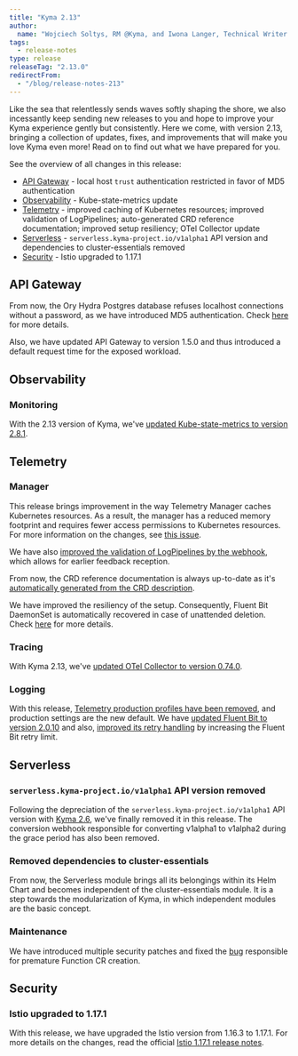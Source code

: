 ```yaml
---
title: "Kyma 2.13"
author:
  name: "Wojciech Soltys, RM @Kyma, and Iwona Langer, Technical Writer @Kyma"
tags:
  - release-notes 
type: release 
releaseTag: "2.13.0"
redirectFrom:
  - "/blog/release-notes-213"
---
```


Like the sea that relentlessly sends waves softly shaping the shore, we also incessantly keep sending new releases to you and hope to improve your Kyma experience gently but consistently. Here we come, with version 2.13, bringing a collection of updates, fixes, and improvements that will make you love Kyma even more! Read on to find out what we have prepared for you.

<!-- overview -->

See the overview of all changes in this release:

- [API Gateway](#api-gateway) - local host `trust` authentication restricted in favor of MD5 authentication
- [Observability](#observability) -  Kube-state-metrics update
- [Telemetry](#telemetry) - improved caching of Kubernetes resources; improved validation of LogPipelines; auto-generated CRD reference documentation; improved setup resiliency; OTel Collector update
- [Serverless](#serverless) - `serverless.kyma-project.io/v1alpha1` API version and dependencies to cluster-essentials removed
- [Security](#security) - Istio upgraded to 1.17.1


## API Gateway
From now, the Ory Hydra Postgres database refuses localhost connections without a password, as we have introduced MD5 authentication. Check [here](https://github.com/kyma-project/kyma/pull/17138) for more details.

Also, we have updated API Gateway to version 1.5.0 and thus introduced a default request time for the exposed workload.

## Observability
### Monitoring

  With the 2.13 version of Kyma, we've [updated Kube-state-metrics to version 2.8.1](https://github.com/kyma-project/kyma/pull/17058).

## Telemetry
### Manager
This release brings improvement in the way Telemetry Manager caches Kubernetes resources. As a result, the manager has a reduced memory footprint and requires fewer access permissions to Kubernetes resources. For more information on the changes, see [this issue](https://github.com/kyma-project/kyma/issues/17001). 

We have also [improved the validation of LogPipelines by the webhook](https://github.com/kyma-project/kyma/issues/15480), which allows for earlier feedback reception. 

From now, the CRD reference documentation is always up-to-date as it's [automatically generated from the CRD description](https://github.com/kyma-project/kyma/issues/15663).

We have improved the resiliency of the setup. Consequently, Fluent Bit DaemonSet is automatically recovered in case of unattended deletion. Check [here](https://github.com/kyma-project/telemetry-manager/pull/99) for more details.

### Tracing
With Kyma 2.13, we've [updated OTel Collector to version 0.74.0](https://github.com/kyma-project/kyma/pull/17058).

### Logging
With this release, [Telemetry production profiles have been removed](https://github.com/kyma-project/kyma/issues/16853), and production settings are the new default.
We have [updated Fluent Bit to version 2.0.10](https://github.com/kyma-project/kyma/pull/17109) and also, [improved its retry handling](https://github.com/kyma-project/kyma/issues/17113) by increasing the Fluent Bit retry limit.


## Serverless

###  `serverless.kyma-project.io/v1alpha1` API version removed

Following the depreciation of the `serverless.kyma-project.io/v1alpha1` API version with [Kyma 2.6](https://kyma-project.io/blog/2022/8/25/release-notes-26/#serverless), we've finally removed it in this release. The conversion webhook responsible for converting v1alpha1 to v1alpha2 during the grace period has also been removed.

### Removed dependencies to cluster-essentials

From now, the Serverless module brings all its belongings within its Helm Chart and becomes independent of the cluster-essentials module. It is a step towards the modularization of Kyma, in which independent modules are the basic concept.

### Maintenance

We have introduced multiple security patches and fixed the [bug](https://github.com/kyma-project/kyma/issues/17147) responsible for premature Function CR creation.


## Security

### Istio upgraded to 1.17.1

With this release, we have upgraded the Istio version from 1.16.3 to 1.17.1. For more details on the changes, read the official [Istio 1.17.1 release notes](https://istio.io/latest/news/releases/1.17.x/announcing-1.17.1/).